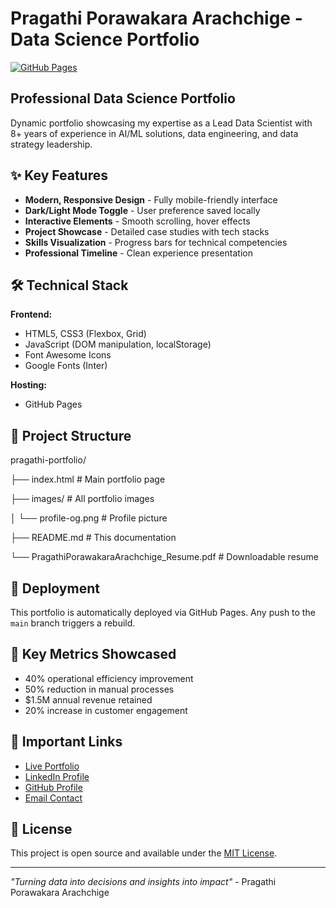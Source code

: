 # Pragathi Porawakara Arachchige - Data Science Portfolio

[![GitHub Pages](https://img.shields.io/badge/View-Live%20Portfolio-blue?style=flat-square)](https://pragathim007.github.io/pragathi-portfolio/)


## Professional Data Science Portfolio

Dynamic portfolio showcasing my expertise as a Lead Data Scientist with 8+ years of experience in AI/ML solutions, data engineering, and data strategy leadership.

## ✨ Key Features

- **Modern, Responsive Design** - Fully mobile-friendly interface
- **Dark/Light Mode Toggle** - User preference saved locally
- **Interactive Elements** - Smooth scrolling, hover effects
- **Project Showcase** - Detailed case studies with tech stacks
- **Skills Visualization** - Progress bars for technical competencies
- **Professional Timeline** - Clean experience presentation

## 🛠 Technical Stack

**Frontend:**
- HTML5, CSS3 (Flexbox, Grid)
- JavaScript (DOM manipulation, localStorage)
- Font Awesome Icons
- Google Fonts (Inter)

**Hosting:**
- GitHub Pages

## 📂 Project Structure
pragathi-portfolio/

├── index.html # Main portfolio page

├── images/ # All portfolio images

│ └── profile-og.png # Profile picture

├── README.md # This documentation

└── PragathiPorawakaraArachchige_Resume.pdf # Downloadable resume


## 🚀 Deployment

This portfolio is automatically deployed via GitHub Pages. Any push to the `main` branch triggers a rebuild.

## 🎯 Key Metrics Showcased

- 40% operational efficiency improvement
- 50% reduction in manual processes
- $1.5M annual revenue retained
- 20% increase in customer engagement

## 🔗 Important Links

- [Live Portfolio](https://pragathim007.github.io/pragathi-portfolio/)
- [LinkedIn Profile](https://www.linkedin.com/in/pragathi-madushinie/)
- [GitHub Profile](https://github.com/PragathiM007)
- [Email Contact](mailto:prmadushini@gmail.com)

## 📜 License

This project is open source and available under the [MIT License](LICENSE).

---

*"Turning data into decisions and insights into impact"* - Pragathi Porawakara Arachchige
